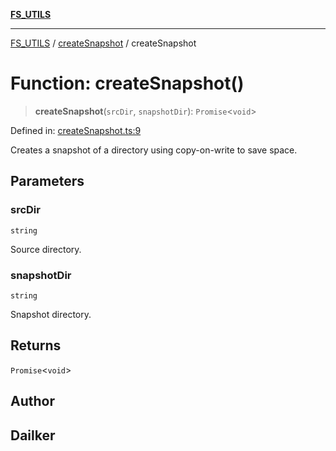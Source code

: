 [**FS_UTILS**](../../README.md)

***

[FS_UTILS](../../README.md) / [createSnapshot](../README.md) / createSnapshot

# Function: createSnapshot()

> **createSnapshot**(`srcDir`, `snapshotDir`): `Promise`\<`void`\>

Defined in: [createSnapshot.ts:9](https://github.com/dailker/everyutil-js/blob/7799f3f003cb23f425be3f1c83c38483e2648188/src/fs/createSnapshot.ts#L9)

Creates a snapshot of a directory using copy-on-write to save space.

## Parameters

### srcDir

`string`

Source directory.

### snapshotDir

`string`

Snapshot directory.

## Returns

`Promise`\<`void`\>

## Author

## Dailker
